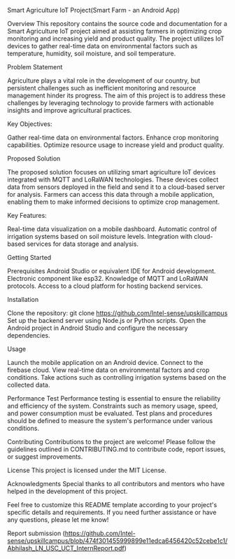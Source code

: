 
Smart Agriculture IoT Project(Smart Farm - an Android App)

Overview
This repository contains the source code and documentation for a Smart Agriculture IoT project aimed at assisting farmers in optimizing crop monitoring and increasing yield and product quality. The project utilizes IoT devices to gather real-time data on environmental factors such as temperature, humidity, soil moisture, and soil temperature.

Problem Statement

Agriculture plays a vital role in the development of our country, but persistent challenges such as inefficient monitoring and resource management hinder its progress. The aim of this project is to address these challenges by leveraging technology to provide farmers with actionable insights and improve agricultural practices.

Key Objectives:

Gather real-time data on environmental factors.
Enhance crop monitoring capabilities.
Optimize resource usage to increase yield and product quality.

Proposed Solution

The proposed solution focuses on utilizing smart agriculture IoT devices integrated with MQTT and LoRaWAN technologies. These devices collect data from sensors deployed in the field and send it to a cloud-based server for analysis. Farmers can access this data through a mobile application, enabling them to make informed decisions to optimize crop management.

Key Features:

Real-time data visualization on a mobile dashboard.
Automatic control of irrigation systems based on soil moisture levels.
Integration with cloud-based services for data storage and analysis.

Getting Started

Prerequisites
Android Studio or equivalent IDE for Android development.
Electronic component like esp32.
Knowledge of MQTT and LoRaWAN protocols.
Access to a cloud platform for hosting backend services.

Installation

Clone the repository:
git clone https://github.com/Intel-sense/upskillcampus
Set up the backend server using Node.js or Python scripts.
Open the Android project in Android Studio and configure the necessary dependencies.

Usage

Launch the mobile application on an Android device.
Connect to the firebase cloud.
View real-time data on environmental factors and crop conditions.
Take actions such as controlling irrigation systems based on the collected data.

Performance Test
Performance testing is essential to ensure the reliability and efficiency of the system. Constraints such as memory usage, speed, and power consumption must be evaluated. Test plans and procedures should be defined to measure the system's performance under various conditions.

Contributing
Contributions to the project are welcome! Please follow the guidelines outlined in CONTRIBUTING.md to contribute code, report issues, or suggest improvements.

License
This project is licensed under the MIT License.

Acknowledgments
Special thanks to all contributors and mentors who have helped in the development of this project.

Feel free to customize this README template according to your project's specific details and requirements. If you need further assistance or have any questions, please let me know!

Report submission (https://github.com/Intel-sense/upskillcampus/blob/474f301455999899e11edca6456420c52cebe1c1/Abhilash_LN_USC_UCT_InternReport.pdf)  
